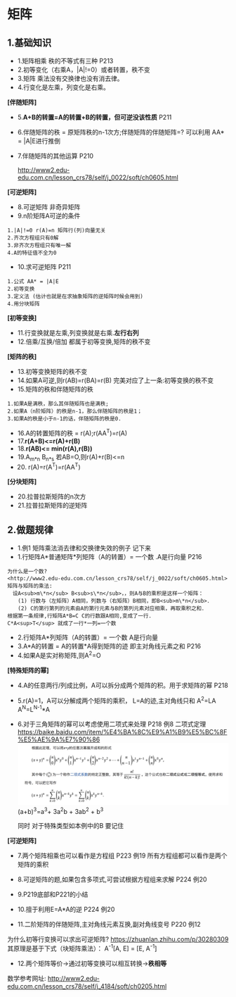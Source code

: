 # 矩阵

## 1.基础知识

* 1.矩阵相乘 秩的不等式有三种 P213
* 2.初等变化（右乘A，|A|!=0）或者转置，秩不变
* 3.矩阵 乘法没有交换律也没有消去律。
* 4.行变化是左乘，列变化是右乘。

**[伴随矩阵]**

* 5.**A+B的转置=A的转置+B的转置，但可逆没该性质** P211
* 6.伴随矩阵的秩 = 原矩阵秩的n-1次方;伴随矩阵的伴随矩阵=? 可以利用 AA* = |A|E进行推倒
* 7.伴随矩阵的其他运算 P210 
 
  <http://www2.edu-edu.com.cn/lesson_crs78/self/j_0022/soft/ch0605.html>

**[可逆矩阵]**

  * 8.可逆矩阵 非奇异矩阵
  * 9.n阶矩阵A可逆的条件 
  
  ```
  1.|A|!=0 r(A)=n 矩阵行(列)向量无关 
  2.齐次方程组只有0解
  3.非齐次方程组只有唯一解
  4.A的特征值不全为0
  ```
  * 10.求可逆矩阵 P211
  
  ```
  1.公式 AA* = |A|E
  2.初等变换
  3.定义法 (估计也就是在求抽象矩阵的逆矩阵时候会用到)
  4.用分块矩阵
  ```
  
**[初等变换]**
  
  * 11.行变换就是左乘,列变换就是右乘.**左行右列**
  * 12.倍乘/互换/倍加 都属于初等变换,矩阵的秩不变

**[矩阵的秩]**

* 13.初等变换矩阵的秩不变
* 14.如果A可逆,则r(AB)=r(BA)=r(B) 完美对应了上一条:初等变换的秩不变
* 15.矩阵的秩和伴随矩阵的秩

```
1.如果A是满秩，那么其伴随矩阵也是满秩;
2.如果A（n阶矩阵）的秩是n-1，那么伴随矩阵的秩是1；
3.如果A的秩是小于n-1的话，伴随矩阵的秩是0.
```
* 16.A的转置矩阵的秩 = r(A);r(AA<sup>T</sup>)=r(A)
* 17.**r(A+B)<=r(A)+r(B)**
* 18.**r(AB)<= min(r(A),r(B))**
* 19.A<sub>m\*n</sub> B<sub>n\*s</sub> 若AB=O,则r(A)+r(B)<=n
* 20. r(A)=r(A<sup>T</sup>)=r(AA<sup>T</sup>)

**[分块矩阵]**

* 20.拉普拉斯矩阵的n次方
* 21.拉普拉斯矩阵的逆矩阵

## 2.做题规律
* 1.例1 矩阵乘法消去律和交换律失效的例子 记下来 
* 1.行矩阵A\*普通矩阵\*列矩阵（A的转置）= 一个数 .A是行向量 P216

```
为什么是一个数?
<http://www2.edu-edu.com.cn/lesson_crs78/self/j_0022/soft/ch0605.html>
矩阵与矩阵的乘法:
　设A<sub>m\*n</sub> B<sub>s\*n</sub>，，则A与B的乘积是这样一个矩阵：
　　(1) 行数与（左矩阵）A相同，列数与（右矩阵）B相同，即B<sub>m\*n</sub>．
　　(2) C的第行第列的元素由A的第行元素与B的第列元素对应相乘，再取乘积之和．
根据第一条规律,行矩阵A*B=C C的行数跟A相同,变成了一行.
C*A<sup>T</sup> 就成了一行*一列=一个数
```

* 2.行矩阵A\*列矩阵（A的转置）= 一个数  A是行向量
* 3.A\*A的转置 = A的转置\*A得到矩阵的迹 即主对角线元素之和 P216 
* 4.如果A是实对称矩阵,则A<sup>2</sup>=O

**[特殊矩阵的幂]**

* 4.A的任意两行/列成比例，A可以拆分成两个矩阵的积。用于求矩阵的幂 P218 
* 5.r(A)=1，A可以分解成两个矩阵的乘积，
  L=A的迹,主对角线只和
  A<sup>2</sup>=LA
  A<sup>N</sup>=L<sup>N-1</sup>\*A 
  
* 6.对于三角矩阵的幂可以考虑使用二项式来处理 P218 例8 
  二项式定理 
  <https://baike.baidu.com/item/%E4%BA%8C%E9%A1%B9%E5%BC%8F%E5%AE%9A%E7%90%86>
  ![](./img/二项式定理.jpg)
(a+b)<sup>3</sup>=a<sup>3</sup>+ 3a<sup>2</sup>b + 3ab<sup>2</sup> + b<sup>3</sup>
  
  同时 对于特殊类型如本例中的B 要记住 
  
**[可逆矩阵]**

* 7.两个矩阵相乘也可以看作是方程组 P223 例19
  所有方程组都可以看作是两个矩阵的乘积
  
* 8.可逆矩阵的题,如果包含多项式,可尝试根据方程组来求解 P224 例20
* 9.P219底部和P221的小结
* 10.擅于利用E=A\*A的逆 P224 例20
* 11.二阶矩阵的伴随矩阵,主对角线元素互换,副对角线变号  P220 例12

为什么初等行变换可以求出可逆矩阵?
https://zhuanlan.zhihu.com/p/30280309
其原理是基于下式（块矩阵乘法）：
A<sup>-1</sup>[A, E] = [E, A<sup>-1</sup>]

* 12.两个矩阵等价->通过初等变换可以相互转换->**秩相等**


数学参考网址:
http://www2.edu-edu.com.cn/lesson_crs78/self/j_4184/soft/ch0205.html


